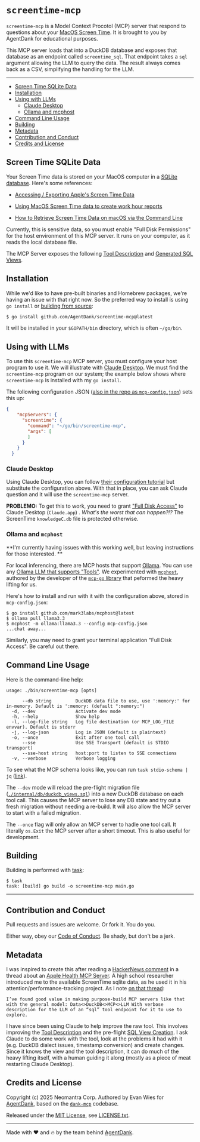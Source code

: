 # `screentime-mcp`

`screentime-mcp` is a Model Context Procotol (MCP) server that respond to questions about your [MacOS Screen Time](https://support.apple.com/guide/macbook-air/screen-time-apd35460a9f3/mac).  It is brought to you by AgentDank for educational purposes.

This MCP server loads that into a DuckDB database and exposes that database as an endpoint called `screentime_sql`.  That endpoint takes a `sql` argument allowing the LLM to query the data. The result always comes back as a CSV, simplifying the handling for the LLM.

----

  * [Screen Time SQLite Data](#screen-time-sqlite-data)
  * [Installation](#installation)
  * [Using with LLMs](#usage)
    * [Claude Desktop](#claude-desktop)
    * [Ollama and mcphost](#ollama-and-mcphost)
  * [Command Line Usage](#command-line-usage)
  * [Building](#building)
  * [Metadata](#metadata)
  * [Contribution and Conduct](#contribution-and-conduct)
  * [Credits and License](#credits-and-license)

## Screen Time SQLite Data

Your Screen Time data is stored on your MacOS computer in a [SQLite database](https://www.sqlite.org/).  Here's some references:

 * [Accessing / Exporting Apple's Screen Time Data](https://gist.github.com/0xdevalias/38cfc92278f85ae89a46f0c156208fd5)

 * [Using MacOS Screen Time data to create work hour reports](https://flaky.build/using-macos-screen-time-data-to-create-work-hour-reports)

 * [How to Retrieve Screen Time Data on macOS via the Command Line](https://medium.com/@carmenliu0208/how-to-retrieve-screen-time-data-on-macos-via-the-command-line-66e269278ba5)


Currently, this is sensitive data, so you must enable "Full Disk Permissions" for the host environment of this MCP server.   It runs on your computer, as it reads the local database file.

The MCP Server exposes the following [Tool Description](./internal/mcp/screentime_sql.tooldesc.md) and [Generated SQL Views](./internal/db/duckdb_views.sql).

## Installation

While we'd like to have pre-built binaries and Homebrew packages, we're having an issue with that right now.  So the preferred way to install is using `go install` or [building from source](#building):

```sh
$ go install github.com/AgentDank/screentime-mcp@latest
```

It will be installed in your `$GOPATH/bin` directory, which is often `~/go/bin`.


## Using with LLMs

To use this `screentime-mcp` MCP server, you must configure your host program to use it.  We will illustrate with [Claude Desktop](https://claude.ai/download).  We must find the `screentime-mcp` program on our system; the example below shows where `screentime-mcp` is installed with my `go install`.

The following configuration JSON ([also in the repo as `mcp-config.json`](./mcp-config.json)) sets this up:

```json
{
    "mcpServers": {
      "screentime": {
        "command": "~/go/bin/screentime-mcp",
        "args": [
        ]
      }
    }
  }
```

### Claude Desktop

Using Claude Desktop, you can follow [their configuration tutorial](https://modelcontextprotocol.io/quickstart/user) but substitute the configuration above.  With that in place, you can ask Claude question and it will use the `screentime-mcp` server.  

**PROBLEMO:** To get this to work, you need to grant ["Full Disk Access"](https://support.apple.com/guide/security/controlling-app-access-to-files-secddd1d86a6/web) to Claude Desktop (`Claude.app`) .  *What's the worst that can happen?!?*   The ScreenTime `knowledgeC.db` file is protected otherwise.

### Ollama and `mcphost`

**I'm currently having issues with this working well, but leaving instructions for those interested. **

For local inferencing, there are MCP hosts that support [Ollama](https://ollama.com/download).  You can use any [Ollama LLM that supports "Tools"](https://ollama.com/search?c=tools).  We experimented with [`mcphost`](https://github.com/mark3labs/mcphost), authored by the developer of the [`mcp-go` library](https://github.com/mark3labs/mcp-go) that peformed the heavy lifting for us.

Here's how to install and run with it with the configuration above, stored in `mcp-config.json`:

```
$ go install github.com/mark3labs/mcphost@latest
$ ollama pull llama3.3
$ mcphost -m ollama:llama3.3 --config mcp-config.json
...chat away...
```

Similarly, you may need to grant your terminal application "Full Disk Access".  Be careful out there.

## Command Line Usage

Here is the command-line help:

```
usage: ./bin/screentime-mcp [opts]

      --db string         DuckDB data file to use, use ':memory:' for in-memory. Default is ':memory: (default ":memory:")
  -d, --dev               Activate dev mode
  -h, --help              Show help
  -l, --log-file string   Log file destination (or MCP_LOG_FILE envvar). Default is stderr
  -j, --log-json          Log in JSON (default is plaintext)
  -o, --once              Exit after one tool call
      --sse               Use SSE Transport (default is STDIO transport)
      --sse-host string   host:port to listen to SSE connections
  -v, --verbose           Verbose logging
```

To see what the MCP schema looks like, you can run `task stdio-schema | jq` ([link](./Taskfile.yml#L45)).

The `--dev` mode will reload the pre-flight migration file ([`./internal/db/duckdb_views.sql`](./internal/db/duckdb_views.sql)) into a new DuckDB database on each tool call.  This causes the MCP server to lose any DB state and try out a fresh migration without needing a re-build.  It will also allow the MCP server to start with a failed migration.

The `--once` flag will only allow an MCP server to hadle one tool call. It literally `os.Exit` the MCP server after a short timeout.  This is also useful for development.

## Building

Building is performed with [task](https://taskfile.dev/):

```
$ task
task: [build] go build -o screentime-mcp main.go
```

----

## Contribution and Conduct

Pull requests and issues are welcome.  Or fork it.  You do you.

Either way, obey our [Code of Conduct](./CODE_OF_CONDUCT.md).  Be shady, but don't be a jerk.

## Metadata

I was inspired to create this after reading a [HackerNews comment](https://news.ycombinator.com/item?id=44684966) in a thread about an [Apple Health MCP Server](https://github.com/neiltron/apple-health-mcp).   A high school researcher introduced me to the available ScreenTime sqlite data, as he used it in his attention/performance-tracking project.   As I note [on that thread](https://news.ycombinator.com/item?id=44689345):
```
I’ve found good value in making purpose-build MCP servers like that with the general model: Data<>DuckDB<>MCP<>LLM With verbose description for the LLM of an “sql” tool endpoint for it to use to explore.
```

I have since been using Claude to help improve the raw tool.  This involves improving the [Tool Description](./internal/mcp/screentime_sql.tooldesc.md) and the pre-flight [SQL View Creation](./internal/db/duckdb_up.sql).  I ask Claude to do some work with the tool, look at the problems it had with it (e.g. DuckDB dialect issues, timestamp conversion) and create changes.   Since it knows the view and the tool description, it can do much of the heavy lifting itself, with a human guiding it along (mostly as a piece of meat restarting Claude Desktop).


## Credits and License

Copyright (c) 2025 Neomantra Corp.  Authored by Evan Wies for [AgentDank](https://github.com/AgentDank), based on the [`dank-mcp`](https://github.com/agentdank/dank-mcp) codebase.

Released under the [MIT License](https://en.wikipedia.org/wiki/MIT_License), see [LICENSE.txt](./LICENSE.txt).

----
Made with :heart: and :fire: by the team behind [AgentDank](https://github.com/AgentDank).
